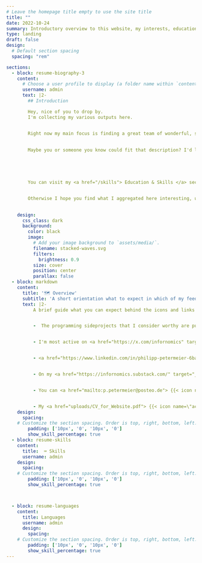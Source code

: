 ```yaml
---
# Leave the homepage title empty to use the site title
title: ""
date: 2022-10-24
summary: Introductory overview to this website, my interests, education and skills
type: landing
draft: false
design:
  # Default section spacing
  spacing: "rem"

sections:
  - block: resume-biography-3
    content:
      # Choose a user profile to display (a folder name within `content/authors/`)
      username: admin
      text: |2-
        ## Introduction 

        Hey, nice of you to drop by.
        I'm collecting my various outputs here. 


        Right now my main focus is finding a great team of wonderful, smart people to work with on something important. 
        
        
        Maybe you or someone you know could fit that description? I'd love to hear from you. 
        




        You can visit my <a href="/skills"> Education & Skills </a> section to get an idea what I could do for you and your team.


        Otherwise I hope you find what I aggregated here interesting, useful or at least entertaining.
      

    design:
      css_class: dark
      background:
        color: black
        image:
          # Add your image background to `assets/media/`.
          filename: stacked-waves.svg
          filters:
            brightness: 0.9
          size: cover
          position: center
          parallax: false
  - block: markdown
    content:
      title: '🗺 Overview'
      subtitle: 'A short orientation what to expect in which of my feeds'
      text: |2-
          A brief guide what you can expect behind the icons and links at the top of this page. This overview will get updated as needed. 


          -  The programming sideprojects that I consider worthy are publicly available  on my <a href="https://github.com/PPetermeier" target="_blank"> {{<icon name="brands/github">}} Github </a > page where this pages is also hosted.


          - I'm most active on <a href="https://x.com/infornomics" target="_blank"> {{< icon name="brands/twitter" >}}Twitter </a>, where I aggregate posts according to my outlined interests and occasionally engage with others, hopefully to the benefit of ourselfs and others.


          - <a href="https://www.linkedin.com/in/philipp-petermeier-6ba469229"> {{< icon name=\"brands/linkedin\" target="_blank">}}LinkedIn </a> is mainly a professional networking platform and of a communication channel than a public space for me.


          - On my <a href="https://infornomics.substack.com/" target="_blank"> {{< icon name=\"custom/substack\" >}}Substack </a> you will find longer discussions on various topics that have been on my mind and needed to be put down in writing.


          - You can <a href="mailto:p.petermeier@posteo.de"> {{< icon name=\"envelope\" >}}contact me directly </a> via my email adress.


          - My <a href="uploads/CV_for_Website.pdf"> {{< icon name=\"academicons/cv\">}} </a> without private information can be downloaded from the last icon, if the <a href="/skills"> Education & Skills </a> leaves you wanting something more formal.
    design:
      spacing:
    # Customize the section spacing. Order is top, right, bottom, left.
        padding: ['10px', '0', '10px', '0']
        show_skill_percentage: true
  - block: resume-skills
    content:
      title:  ⌨️ Skills
      username: admin
    design:
      spacing:
    # Customize the section spacing. Order is top, right, bottom, left.
        padding: ['10px', '0', '10px', '0']
        show_skill_percentage: true



  - block: resume-languages
    content:
      title: Languages
      username: admin
      design:
        spacing:
    # Customize the section spacing. Order is top, right, bottom, left.
        padding: ['10px', '0', '10px', '0']
        show_skill_percentage: true
---
```

